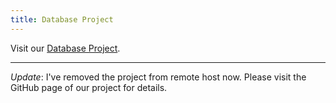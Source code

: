 ```yaml
---
title: Database Project
---
```


Visit our [Database Project](https://github.com/PKU-2017-Database/Social-Network).

***

*Update*: I've removed the project from remote host now. Please visit the GitHub page of our project for details.

